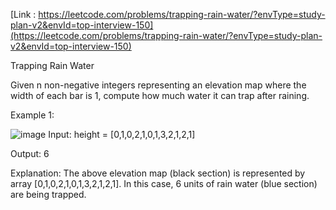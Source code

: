 [Link : https://leetcode.com/problems/trapping-rain-water/?envType=study-plan-v2&envId=top-interview-150](https://leetcode.com/problems/trapping-rain-water/?envType=study-plan-v2&envId=top-interview-150)

Trapping Rain Water

Given n non-negative integers representing an elevation map where the width of each bar is 1, compute how much water it can trap after raining.

 



Example 1:

![image](https://github.com/Viv0508/100-days-of-code/assets/95094911/1d1a6c1d-b39c-4b04-abff-64305ad11b4e)
Input: height = [0,1,0,2,1,0,1,3,2,1,2,1]

Output: 6

Explanation: The above elevation map (black section) is represented by array [0,1,0,2,1,0,1,3,2,1,2,1]. In this case, 6 units of rain water (blue section) are being trapped.
